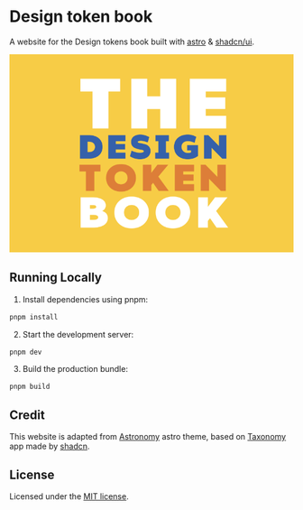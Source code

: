 # Design token book

A website for the Design tokens book built with [astro](https://astro.build) & [shadcn/ui](https://ui.shadcn.com).

![open graph](public/og.png)

## Running Locally

1. Install dependencies using pnpm:

```sh
pnpm install
```

2. Start the development server:

```sh
pnpm dev
```

3. Build the production bundle:

```sh
pnpm build
```

## Credit

This website is adapted from [Astronomy](https://github.com/mickasmt/astro-nomy) astro theme, based on [Taxonomy](https://tx.shadcn.com) app made by [shadcn](https://twitter.com/shadcn).

## License

Licensed under the [MIT license](LICENSE.md).
